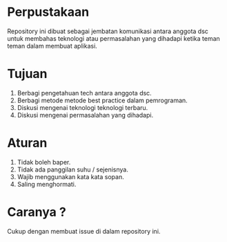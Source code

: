 # Perpustakaan

Repository ini dibuat sebagai jembatan komunikasi antara anggota dsc untuk membahas teknologi atau permasalahan yang
dihadapi ketika teman teman dalam membuat aplikasi. 


# Tujuan

1. Berbagi pengetahuan tech antara anggota dsc.
2. Berbagi metode metode best practice dalam pemrograman.
3. Diskusi mengenai teknologi teknologi terbaru.
4. Diskusi mengenai permasalahan yang dihadapi.

# Aturan 

1. Tidak boleh baper.
2. Tidak ada panggilan suhu / sejenisnya.
3. Wajib menggunakan kata kata sopan.
4. Saling menghormati.

# Caranya ?

Cukup dengan membuat issue di dalam repository ini.

